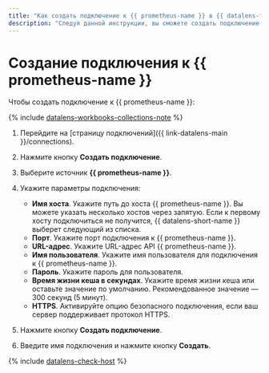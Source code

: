 ```yaml
---
title: "Как создать подключение к {{ prometheus-name }} в {{ datalens-full-name }}"
description: "Следуя данной инструкции, вы сможете создать подключение к {{ prometheus-name }}." 
---
```


# Создание подключения к {{ prometheus-name }}

Чтобы создать подключение к {{ prometheus-name }}:


{% include [datalens-workbooks-collections-note](../../../_includes/datalens/operations/datalens-workbooks-collections-note.md) %}


1. Перейдите на [страницу подключений]({{ link-datalens-main }}/connections).
1. Нажмите кнопку **Создать подключение**.
1. Выберите источник **{{ prometheus-name }}**.
1. Укажите параметры подключения:

   * **Имя хоста**. Укажите путь до хоста {{ prometheus-name }}. Вы можете указать несколько хостов через запятую. Если к первому хосту подключиться не получится, {{ datalens-short-name }} выберет следующий из списка.
   * **Порт**. Укажите порт подключения к {{ prometheus-name }}.
   * **URL-адрес**. Укажите URL-адрес API {{ prometheus-name }}. 
   * **Имя пользователя**. Укажите имя пользователя для подключения к {{ prometheus-name }}.
   * **Пароль**. Укажите пароль для пользователя.
   * **Время жизни кеша в секундах**. Укажите время жизни кеша или оставьте значение по умолчанию. Рекомендованное значение — 300 секунд (5 минут).
   * **HTTPS**. Активируйте опцию безопасного подключения, если ваш сервер поддерживает протокол HTTPS.

1. Нажмите кнопку **Создать подключение**.
1. Введите имя подключения и нажмите кнопку **Создать**.

{% include [datalens-check-host](../../../_includes/datalens/operations/datalens-check-host.md) %}

